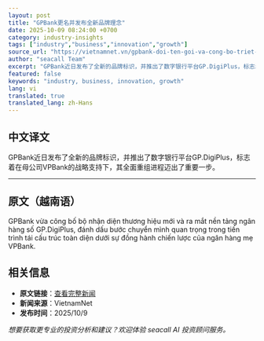 ```yaml
---
layout: post
title: "GPBank更名并发布全新品牌理念"
date: 2025-10-09 08:24:00 +0700
category: industry-insights
tags: ["industry","business","innovation","growth"]
source_url: "https://vietnamnet.vn/gpbank-doi-ten-goi-va-cong-bo-triet-ly-thuong-hieu-moi-2450800.html"
author: "seacall Team"
excerpt: "GPBank近日发布了全新的品牌标识，并推出了数字银行平台GP.DigiPlus，标志着在母公司VPBank的战略支持下，其全面重组进程迈出了重要一步。..."
featured: false
keywords: "industry, business, innovation, growth"
lang: vi
translated: true
translated_lang: zh-Hans
---
```


## 中文译文

GPBank近日发布了全新的品牌标识，并推出了数字银行平台GP.DigiPlus，标志着在母公司VPBank的战略支持下，其全面重组进程迈出了重要一步。

---

## 原文（越南语）

GPBank vừa công bố bộ nhận diện thương hiệu mới và ra mắt nền tảng ngân hàng số GP.DigiPlus, đánh dấu bước chuyển mình quan trọng trong tiến trình tái cấu trúc toàn diện dưới sự đồng hành chiến lược của ngân hàng mẹ VPBank.

## 相关信息

- **原文链接**：[查看完整新闻](https://vietnamnet.vn/gpbank-doi-ten-goi-va-cong-bo-triet-ly-thuong-hieu-moi-2450800.html)
- **新闻来源**：VietnamNet
- **发布时间**：2025/10/9

*想要获取更专业的投资分析和建议？欢迎体验 seacall AI 投资顾问服务。*